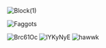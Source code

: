 ![Block(1)](https://github.com/user-attachments/assets/089e8df5-92e0-4adc-8fd9-4818e51550c2)

 ![Faggots](https://komarev.com/ghpvc/?username=reverbensemble&style=flat-square)

![Brc61Oc](https://github.com/user-attachments/assets/92b46649-7c20-4555-bd86-91bb86b9da0d) ![lYKyNyE](https://github.com/user-attachments/assets/f7444522-0a6f-4908-969f-75a622b058a7) ![hawwk](https://github.com/user-attachments/assets/83039b39-274a-4a85-bd76-ff34f5b34370)


